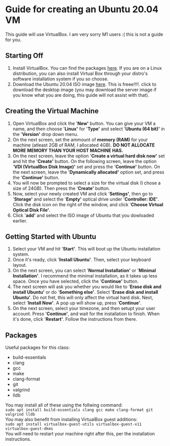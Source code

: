 # Guide for creating an Ubuntu 20.04 VM
This guide will use VirtualBox. I am very sorry M1 users :( this is not a guide for you.

## Starting Off
1. Install VirtualBox. You can find the packages [here](https://www.virtualbox.org/wiki/Downloads). If you are on a Linux distribution, you can also install Virtual Box through your distro's software installation system if you so choose.
2. Download the Ubuntu 20.04 ISO image [here](https://ubuntu.com/download/desktop). This is freee!!!!. click to download the desktop image (you may download the server image if you know what you are doing, this guide will not assist with that).

## Creating the Virtual Machine
1. Open VirtualBox and click the '**New'** button. You can give your VM a name, and then choose '**Linux'** for '**Type'** and select '**Ubuntu (64 bit)'** in the '**Version'** drop down menu.
2. On the next screen, set the ammount of **memory (RAM)** for your machine (atleast 2GB of RAM, I allocated 4GB). **DO NOT ALLOCATE MORE MEMORY THAN YOUR HOST MACHINE HAS.**
3. On the next screen, leave the option '**Create a virtual hard disk now'** set and hit the '**Create'** button. On the following screen, leave the option '**VDI (VirtualBox Disk Image)'** set and press the '**Continue'** button. On the next screen, leave the '**Dynamically allocated'** option set, and press the '**Continue'** button.
4. You will now be prompted to select a size for the virtual disk (I chose a size of 24GB). Then press the '**Create'** button.
5. Now, select your newly created VM and click '**Settings'**, then go to '**Storage'** and select the '**Empty'** optical drive under '**Controller: IDE'**. Click the disk icon on the right of the window, and click '**Choose Virtual Optical Disk File'**.
6. Click '**add'** and select the ISO image of Ubuntu that you dowloaded earlier.

## Getting Started with Ubuntu
1. Select your VM and hit '**Start'**. This will boot up the Ubuntu installation system.
2. Once it's ready, click '**Install Ubuntu'**. Then, select your keyboard layout.
3. On the next screen, you can select '**Normal Installation'** or '**Minimal Installation'**. I recommend the minimal installation, as it takes up less space. Once you have selected, click the '**Continue'** button.
4. The next screen will ask you whether you would like to '**Erase disk and install Ubuntu'** or do '**Something else'**. Select '**Erase disk and install Ubuntu'**. Do not fret, this will only affect the virtual hard disk. Next, select '**Install Now'**. A pop up will show up, press '**Continue'**.
5. On the next screen, select your timezone, and then setupt your user account. Press '**Continue'**, and wait for the installation to finish. When it's done, click '**Restart'**. Follow the instructions from there.

## Packages
Useful packages for this class:
* build-essentials
* clang
* gcc
* make
* clang-format
* git
* valgrind
* lldb

You may install all of these using the follwing command:\
`sudo apt install build-essentials clang gcc make clang-format git valgrind lldb`\
You may also benefit from installing VirtualBox guest additions:\
`sudo apt install virtualbox-guest-utils virtualbox-guest-x11 virtualbox-guest-dkms`\
You will need to restart your machine right after this, per the installation instructions.
